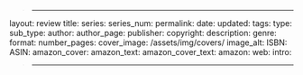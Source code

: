 >---
layout: review
title: 
series: 
series_num: 
permalink: 
date: 
updated: 
tags: 
type: 
sub_type: 
author: 
author_page: 
publisher: 
copyright: 
description: 
genre: 
format: 
number_pages: 
cover_image: /assets/img/covers/
image_alt: 
ISBN: 
ASIN: 
amazon_cover: 
amazon_text: 
amazon_cover_text: 
amazon: 
web: 
intro: 
>---


